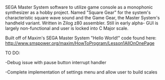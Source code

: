 SEGA Master System software to utilize game console as a monophonic synthesizer as a hobby project. Named "Square Gear" for the system's characteristic square wave sound and the Game Gear, the Master System's handheld variant. Written in Zilog z80 assembler. Still in early alpha- GUI is largely non-functional and user is locked into C Major scale. 

Built off of Maxim's SEGA Master System "Hello World!" code found here:
http://www.smspower.org/maxim/HowToProgram/Lesson1AllOnOnePage

TO DO:


 -Debug issue with pause button interrupt handler 
 
 
 -Complete implementation of settings menu and allow user to build scales



